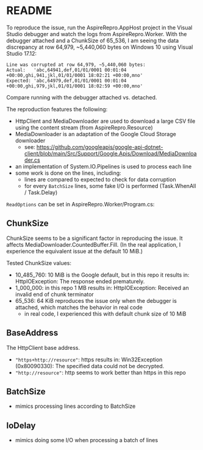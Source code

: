 # README

To reproduce the issue, run the AspireRepro.AppHost project in the Visual Studio debugger and watch the logs
from AspireRepro.Worker. With the debugger attached and a ChunkSize of 65_536, I am seeing the data discrepancy
at row 64,979, ~5,440,060 bytes on Windows 10 using Visual Studio 17.12:

```
Line was corrupted at row 64,979, ~5,440,060 bytes:
Actual:   'abc,64941,def,01/01/0001 00:01:04 +00:00,ghi,941,jkl,01/01/0001 18:02:21 +00:00,mno'
Expected: 'abc,64979,def,01/01/0001 00:01:04 +00:00,ghi,979,jkl,01/01/0001 18:02:59 +00:00,mno'
```

Compare running with the debugger attached vs. detached.

The reproduction features the following:

- HttpClient and MediaDownloader are used to download a large CSV file using the content stream (from AspireRepro.Resource)
- MediaDownloader is an adaptation of the Google Cloud Storage downloader
    - see: https://github.com/googleapis/google-api-dotnet-client/blob/main/Src/Support/Google.Apis/Download/MediaDownloader.cs
- an implementation of System.IO.Pipelines is used to process each line
- some work is done on the lines, including:
    - lines are compared to expected to check for data corruption
    - for every `BatchSize` lines, some fake I/O is performed (Task.WhenAll / Task.Delay)

`ReadOptions` can be set in AspireRepro.Worker/Program.cs:

## ChunkSize

ChunkSize seems to be a significant factor in reproducing the issue. It affects MediaDownloader.CountedBuffer.Fill.
(In the real application, I experience the equivalent issue at the default 10 MiB.)

Tested ChunkSize values:

- 10_485_760: 10 MiB is the Google default, but in this repo it results in: HttpIOException: The response ended prematurely.
- 1_000_000: in this repo 1 MB results in: HttpIOException: Received an invalid end of chunk terminator
- 65_536: 64 KiB reproduces the issue only when the debugger is attached, which matches the behavior in real code
    - in real code, I experienced this with default chunk size of 10 MiB

## BaseAddress

The HttpClient base address.

- `"https+http://resource"`: https results in: Win32Exception (0x80090330): The specified data could not be decrypted.
- `"http://resource"`: http seems to work better than https in this repo

## BatchSize

- mimics processing lines according to BatchSize

## IoDelay

- mimics doing some I/O when processing a batch of lines
